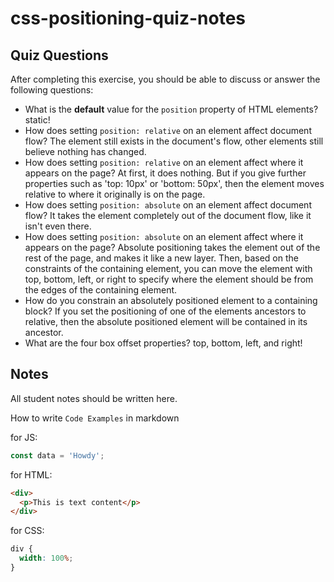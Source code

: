 # css-positioning-quiz-notes

## Quiz Questions

After completing this exercise, you should be able to discuss or answer the following questions:

- What is the **default** value for the `position` property of HTML elements?
  static!
- How does setting `position: relative` on an element affect document flow?
  The element still exists in the document's flow, other elements still believe nothing has changed.
- How does setting `position: relative` on an element affect where it appears on the page?
  At first, it does nothing. But if you give further properties such as 'top: 10px' or 'bottom: 50px', then the element moves relative to where it originally is on the page.
- How does setting `position: absolute` on an element affect document flow?
  It takes the element completely out of the document flow, like it isn't even there.
- How does setting `position: absolute` on an element affect where it appears on the page?
  Absolute positioning takes the element out of the rest of the page, and makes it like a new layer. Then, based on the constraints of the containing element, you can move the element with top, bottom, left, or right to specify where the element should be from the edges of the containing element.
- How do you constrain an absolutely positioned element to a containing block?
  If you set the positioning of one of the elements ancestors to relative, then the absolute positioned element will be contained in its ancestor.
- What are the four box offset properties?
  top, bottom, left, and right!

## Notes

All student notes should be written here.

How to write `Code Examples` in markdown

for JS:

```javascript
const data = 'Howdy';
```

for HTML:

```html
<div>
  <p>This is text content</p>
</div>
```

for CSS:

```css
div {
  width: 100%;
}
```
